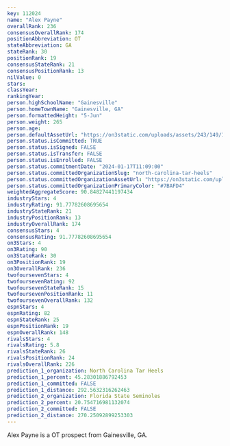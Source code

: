 ```yaml
---
key: 112024
name: "Alex Payne"
overallRank: 236
consensusOverallRank: 174
positionAbbreviation: OT
stateAbbreviation: GA
stateRank: 30
positionRank: 19
consensusStateRank: 21
consensusPositionRank: 13
nilValue: 0
stars: 
classYear: 
rankingYear: 
person.highSchoolName: "Gainesville"
person.homeTownName: "Gainesville, GA"
person.formattedHeight: "5-Jun"
person.weight: 265
person.age: 
person.defaultAssetUrl: "https://on3static.com/uploads/assets/243/149/149243.png"
person.status.isCommitted: TRUE
person.status.isSigned: FALSE
person.status.isTransfer: FALSE
person.status.isEnrolled: FALSE
person.status.commitmentDate: "2024-01-17T11:09:00"
person.status.committedOrganizationSlug: "north-carolina-tar-heels"
person.status.committedOrganizationAssetUrl: "https://on3static.com/uploads/assets/102/150/150102.svg"
person.status.committedOrganizationPrimaryColor: "#7BAFD4"
weightedAggregateScore: 90.84827441197434
industryStars: 4
industryRating: 91.77782608695654
industryStateRank: 21
industryPositionRank: 13
industryOverallRank: 174
consensusStars: 4
consensusRating: 91.77782608695654
on3Stars: 4
on3Rating: 90
on3StateRank: 30
on3PositionRank: 19
on3OverallRank: 236
twofoursevenStars: 4
twofoursevenRating: 92
twofoursevenStateRank: 15
twofoursevenPositionRank: 11
twofoursevenOverallRank: 132
espnStars: 4
espnRating: 82
espnStateRank: 25
espnPositionRank: 19
espnOverallRank: 148
rivalsStars: 4
rivalsRating: 5.8
rivalsStateRank: 26
rivalsPositionRank: 24
rivalsOverallRank: 226
prediction_1_organization: North Carolina Tar Heels
prediction_1_percent: 45.28301886792453
prediction_1_committed: FALSE
prediction_1_distance: 292.5632316262463
prediction_2_organization: Florida State Seminoles
prediction_2_percent: 20.754716981132074
prediction_2_committed: FALSE
prediction_2_distance: 270.25092899253303
---
```

Alex Payne is a OT prospect from Gainesville, GA.
